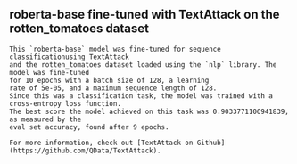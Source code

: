 ## roberta-base fine-tuned with TextAttack on the rotten_tomatoes dataset
    
    This `roberta-base` model was fine-tuned for sequence classificationusing TextAttack 
    and the rotten_tomatoes dataset loaded using the `nlp` library. The model was fine-tuned 
    for 10 epochs with a batch size of 128, a learning 
    rate of 5e-05, and a maximum sequence length of 128. 
    Since this was a classification task, the model was trained with a cross-entropy loss function. 
    The best score the model achieved on this task was 0.9033771106941839, as measured by the 
    eval set accuracy, found after 9 epochs.
    
    For more information, check out [TextAttack on Github](https://github.com/QData/TextAttack).
